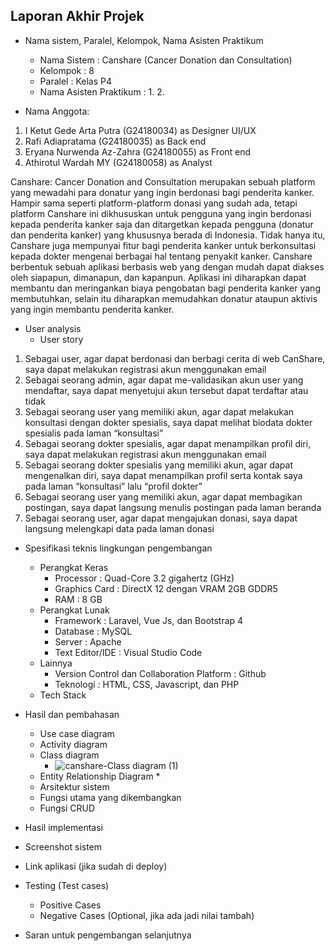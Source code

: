 ## Laporan Akhir Projek

- Nama sistem, Paralel, Kelompok, Nama Asisten Praktikum
  * Nama Sistem : Canshare (Cancer Donation dan Consultation) 
  * Kelompok : 8 
  * Paralel : Kelas P4
  * Nama Asisten Praktikum :
    1.
    2.

- Nama Anggota:
1. I Ketut Gede Arta Putra (G24180034) as Designer UI/UX
2. Rafi Adiapratama (G24180035) as Back end
3. Eryana Nurwenda Az-Zahra (G24180055) as Front end
4. Athirotul Wardah MY (G24180058) as Analyst
 
Canshare: Cancer Donation and Consultation merupakan sebuah platform yang mewadahi para donatur yang ingin berdonasi bagi penderita kanker. Hampir sama seperti platform-platform donasi yang sudah ada, tetapi platform Canshare ini dikhususkan untuk pengguna yang ingin berdonasi kepada penderita kanker saja dan ditargetkan kepada pengguna (donatur dan penderita kanker) yang khususnya berada di Indonesia. Tidak hanya itu, Canshare juga mempunyai fitur bagi penderita kanker untuk berkonsultasi kepada dokter mengenai berbagai hal tentang penyakit kanker. Canshare berbentuk sebuah aplikasi berbasis web yang dengan mudah dapat diakses oleh siapapun, dimanapun, dan kapanpun. Aplikasi ini diharapkan dapat membantu dan meringankan biaya pengobatan bagi penderita kanker yang membutuhkan, selain itu diharapkan memudahkan donatur ataupun aktivis yang ingin membantu penderita kanker.

- User analysis
  * User story
1. Sebagai user, agar dapat berdonasi dan berbagi cerita di web CanShare, saya dapat melakukan registrasi akun menggunakan email
2. Sebagai seorang admin, agar dapat me-validasikan akun user yang mendaftar, saya dapat menyetujui akun tersebut dapat terdaftar atau tidak
3. Sebagai seorang user yang memiliki akun, agar dapat melakukan konsultasi dengan dokter spesialis, saya dapat melihat biodata dokter spesialis pada laman “konsultasi”
4. Sebagai seorang dokter spesialis, agar dapat menampilkan profil diri, saya dapat melakukan registrasi akun menggunakan email
5. Sebagai seorang dokter spesialis yang memiliki akun, agar dapat mengenalkan diri, saya dapat menampilkan profil serta kontak saya pada laman “konsultasi” lalu “profil dokter”
6. Sebagai seorang user yang memiliki akun, agar dapat membagikan postingan, saya dapat langsung menulis postingan pada laman beranda
7. Sebagai seorang user, agar dapat mengajukan donasi, saya dapat langsung melengkapi data pada laman donasi

- Spesifikasi teknis lingkungan pengembangan
  * Perangkat Keras
    * Processor : Quad-Core 3.2 gigahertz (GHz)
    * Graphics Card : DirectX 12 dengan VRAM 2GB GDDR5
    * RAM : 8 GB
  * Perangkat Lunak
    * Framework : Laravel, Vue Js, dan Bootstrap 4
    * Database : MySQL
    * Server : Apache
    * Text Editor/IDE : Visual Studio Code
  * Lainnya
    * Version Control dan Collaboration Platform : Github
    * Teknologi : HTML, CSS, Javascript, dan PHP
  * Tech Stack

- Hasil dan pembahasan
  * Use case diagram
  * Activity diagram
  * Class diagram
    * ![canshare-Class diagram (1)](https://user-images.githubusercontent.com/78951884/121043093-869c7600-c7de-11eb-9255-59df8cc57f04.png)
  * Entity Relationship Diagram
    * 
  * Arsitektur sistem
  * Fungsi utama yang dikembangkan
  * Fungsi CRUD

- Hasil implementasi

- Screenshot sistem

- Link aplikasi (jika sudah di deploy)

- Testing (Test cases)
  * Positive Cases
  * Negative Cases (Optional, jika ada jadi nilai tambah)

- Saran untuk pengembangan selanjutnya
